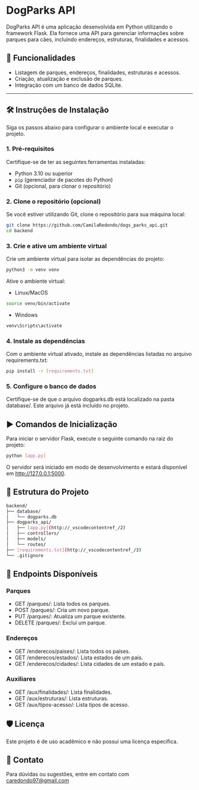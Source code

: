 # DogParks API

DogParks API é uma aplicação desenvolvida em Python utilizando o framework Flask. Ela fornece uma API para gerenciar informações sobre parques para cães, incluindo endereços, estruturas, finalidades e acessos.

## 🚀 Funcionalidades

- Listagem de parques, endereços, finalidades, estruturas e acessos.
- Criação, atualização e exclusão de parques.
- Integração com um banco de dados SQLite.

---

## 🛠️ Instruções de Instalação

Siga os passos abaixo para configurar o ambiente local e executar o projeto.

### 1. Pré-requisitos

Certifique-se de ter as seguintes ferramentas instaladas:

- Python 3.10 ou superior
- `pip` (gerenciador de pacotes do Python)
- Git (opcional, para clonar o repositório)

### 2. Clone o repositório (opcional)

Se você estiver utilizando Git, clone o repositório para sua máquina local:

```bash
git clone https://github.com/CamilaRedondo/dogs_parks_api.git
cd backend
```

### 3. Crie e ative um ambiente virtual

Crie um ambiente virtual para isolar as dependências do projeto:

```bash
python3 -m venv venv
```

Ative o ambiente virtual:
- Linux/MacOS
```bash
source venv/bin/activate
```

- Windows
```bash
venv\Scripts\activate
```

### 4. Instale as dependências

Com o ambiente virtual ativado, instale as dependências listadas no arquivo requirements.txt:

```bash
pip install -r [requirements.txt]
```

### 5. Configure o banco de dados
Certifique-se de que o arquivo dogparks.db está localizado na pasta database/. Este arquivo já está incluído no projeto.

## ▶️ Comandos de Inicialização

Para iniciar o servidor Flask, execute o seguinte comando na raiz do projeto:

```bash
python [app.py]
```
O servidor será iniciado em modo de desenvolvimento e estará disponível em http://127.0.0.1:5000.

## 📂 Estrutura do Projeto

```bash
backend/
├── database/
│   └── dogparks.db
├── dogparks_api/
│   ├── [app.py](http://_vscodecontentref_/2)
│   ├── controllers/
│   ├── models/
│   └── routes/
├── [requirements.txt](http://_vscodecontentref_/3)
└── .gitignore
```

## 📝 Endpoints Disponíveis

### Parques
- GET /parques/: Lista todos os parques.
- POST /parques/: Cria um novo parque.
- PUT /parques/<id>: Atualiza um parque existente.
- DELETE /parques/<id>: Exclui um parque.

### Endereços
- GET /enderecos/paises/: Lista todos os países.
- GET /enderecos/estados/: Lista estados de um país.
- GET /enderecos/cidades/: Lista cidades de um estado e país.

### Auxiliares
- GET /aux/finalidades/: Lista finalidades.
- GET /aux/estruturas/: Lista estruturas.
- GET /aux/tipos-acesso/: Lista tipos de acesso.

## 🛡️ Licença
Este projeto é de uso acadêmico e não possui uma licença específica.

## 📧 Contato
Para dúvidas ou sugestões, entre em contato com caredondo97@gmail.com
